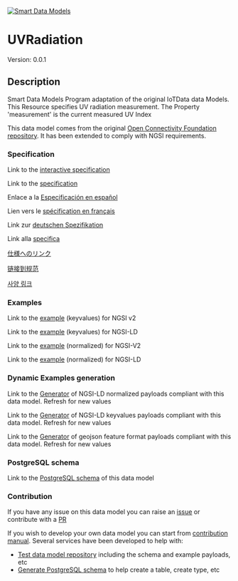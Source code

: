 [![Smart Data Models](https://smartdatamodels.org/wp-content/uploads/2022/01/SmartDataModels_logo.png "Logo")](https://smartdatamodels.org)
# UVRadiation
Version: 0.0.1

## Description 

Smart Data Models Program adaptation of the original IoTData data Models. This Resource specifies UV radiation measurement. The Property 'measurement' is the current measured UV Index

This data model comes from the original [Open Connectivity Foundation repository](https://github.com/openconnectivityfoundation/IoTDataModels). It has been extended to comply with NGSI requirements.
### Specification

Link to the [interactive specification](https://swagger.lab.fiware.org/?url=https://smart-data-models.github.io/dataModel.OCF/UVRadiation/swagger.yaml)

Link to the [specification](https://github.com/smart-data-models/dataModel.OCF/blob/master/UVRadiation/doc/spec.md)

Enlace a la [Especificación en español](https://github.com/smart-data-models/dataModel.OCF/blob/master/UVRadiation/doc/spec_ES.md)

Lien vers le [spécification en français](https://github.com/smart-data-models/dataModel.OCF/blob/master/UVRadiation/doc/spec_FR.md)

Link zur [deutschen Spezifikation](https://github.com/smart-data-models/dataModel.OCF/blob/master/UVRadiation/doc/spec_DE.md)

Link alla [specifica](https://github.com/smart-data-models/dataModel.OCF/blob/master/UVRadiation/doc/spec_IT.md)

[仕様へのリンク](https://github.com/smart-data-models/dataModel.OCF/blob/master/UVRadiation/doc/spec_JA.md)

[链接到规范](https://github.com/smart-data-models/dataModel.OCF/blob/master/UVRadiation/doc/spec_ZH.md)

[사양 링크](https://github.com/smart-data-models/dataModel.OCF/blob/master/UVRadiation/doc/spec_KO.md)
### Examples

Link to the [example](https://smart-data-models.github.io/dataModel.OCF/UVRadiation/examples/example.json) (keyvalues) for NGSI v2

Link to the [example](https://smart-data-models.github.io/dataModel.OCF/UVRadiation/examples/example.jsonld) (keyvalues) for NGSI-LD

Link to the [example](https://smart-data-models.github.io/dataModel.OCF/UVRadiation/examples/example-normalized.json) (normalized) for NGSI-V2

Link to the [example](https://smart-data-models.github.io/dataModel.OCF/UVRadiation/examples/example-normalized.jsonld) (normalized) for NGSI-LD
### Dynamic Examples generation

Link to the [Generator](https://smartdatamodels.org/extra/ngsi-ld_generator.php?schemaUrl=https://raw.githubusercontent.com/smart-data-models/dataModel.OCF/master/UVRadiation/schema.json&email=info@smartdatamodels.org) of NGSI-LD normalized payloads compliant with this data model. Refresh for new values

Link to the [Generator](https://smartdatamodels.org/extra/ngsi-ld_generator_keyvalues.php?schemaUrl=https://raw.githubusercontent.com/smart-data-models/dataModel.OCF/master/UVRadiation/schema.json&email=info@smartdatamodels.org) of NGSI-LD keyvalues payloads compliant with this data model. Refresh for new values

Link to the [Generator](https://smartdatamodels.org/extra/geojson_features_generator.php?schemaUrl=https://raw.githubusercontent.com/smart-data-models/dataModel.OCF/master/UVRadiation/schema.json&email=info@smartdatamodels.org) of geojson feature format payloads compliant with this data model. Refresh for new values
### PostgreSQL schema

Link to the [PostgreSQL schema](https://github.com/smart-data-models/dataModel.OCF/blob/master/UVRadiation/schema.sql) of this data model
### Contribution

 If you have any issue on this data model you can raise an [issue](https://github.com/smart-data-models/dataModel.OCF/issues)  or contribute with a [PR](https://github.com/smart-data-models/dataModel.OCF/pulls)

 If you wish to develop your own data model you can start from [contribution manual](https://bit.ly/contribution_manual). Several services have been developed to help with: 
 - [Test data model repository](https://smartdatamodels.org/index.php/data-models-contribution-api/) including the schema and example payloads, etc
 - [Generate PostgreSQL schema](https://smartdatamodels.org/index.php/sql-service/) to help create a table, create type, etc